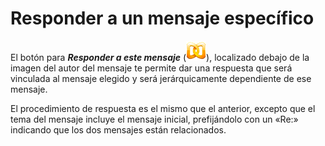 # Responder a un mensaje específico

El botón para _**Responder a este mensaje**_ \(![](../../.gitbook/assets/graficos56%20%287%29.png)\), localizado debajo de la imagen del autor del mensaje te permite dar una respuesta que será vinculada al mensaje elegido y será jerárquicamente dependiente de ese mensaje.

El procedimiento de respuesta es el mismo que el anterior, excepto que el tema del mensaje incluye el mensaje inicial, prefijándolo con un «Re:» indicando que los dos mensajes están relacionados.

